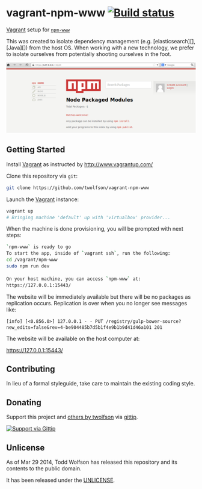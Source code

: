# vagrant-npm-www [![Build status](https://travis-ci.org/twolfson/vagrant-npm-www.png?branch=master)](https://travis-ci.org/twolfson/vagrant-npm-www)

[Vagrant][] setup for [`npm-www`][]

This was created to isolate dependency management (e.g. [elasticsearch][], [Java][]) from the host OS. When working with a new technology, we prefer to isolate ourselves from potentially shooting ourselves in the foot.

[Vagrant]: http://www.vagrantup.com/
[`npm-www`]: https://github.com/npm/npm-www

![Screenshot of `vagrant-npm-www`](docs/screenshot.png)

## Getting Started
Install [Vagrant][] as instructed by http://www.vagrantup.com/

Clone this repository via `git`:

```bash
git clone https://github.com/twolfson/vagrant-npm-www
```

Launch the [Vagrant][] instance:

```bash
vagrant up
# Bringing machine 'default' up with 'virtualbox' provider...
```

When the machine is done provisioning, you will be prompted with next steps:

```bash
`npm-www` is ready to go
To start the app, inside of `vagrant ssh`, run the following:
cd /vagrant/npm-www
sudo npm run dev

On your host machine, you can access `npm-www` at:
https://127.0.0.1:15443/
```

The website will be immediately available but there will be no packages as replication occurs. Replication is over when you no longer see messages like:

```
[info] [<0.856.0>] 127.0.0.1 - - PUT /registry/gulp-bower-source?new_edits=false&rev=4-be904485b7d5b1f4e9b1b9d41d46a101 201
```

The website will be available on the host computer at:

https://127.0.0.1:15443/

## Contributing
In lieu of a formal styleguide, take care to maintain the existing coding style.

## Donating
Support this project and [others by twolfson][gittip] via [gittip][].

[![Support via Gittip][gittip-badge]][gittip]

[gittip-badge]: https://rawgithub.com/twolfson/gittip-badge/master/dist/gittip.png
[gittip]: https://www.gittip.com/twolfson/

## Unlicense
As of Mar 29 2014, Todd Wolfson has released this repository and its contents to the public domain.

It has been released under the [UNLICENSE][].

[UNLICENSE]: UNLICENSE
